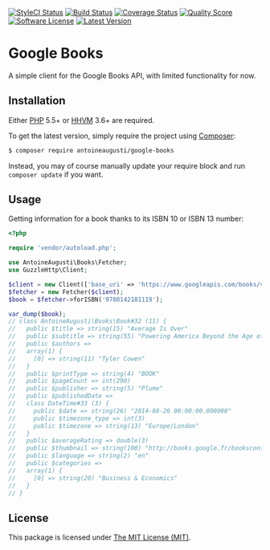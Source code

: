 <a href="https://styleci.io/repos/59841617"><img src="https://styleci.io/repos/59841617/shield" alt="StyleCI Status"></img></a>
<a href="https://travis-ci.org/AntoineAugusti/google-books"><img src="https://img.shields.io/travis/AntoineAugusti/google-books/master.svg?style=flat-square" alt="Build Status"></img></a>
[![Coverage Status](http://codecov.io/github/AntoineAugusti/updown/coverage.svg?branch=master)](http://codecov.io/github/AntoineAugusti/updown?branch=master)
<a href="https://scrutinizer-ci.com/g/AntoineAugusti/google-books"><img src="https://img.shields.io/scrutinizer/g/AntoineAugusti/google-books.svg?style=flat-square" alt="Quality Score"></img></a>
<a href="LICENSE"><img src="https://img.shields.io/badge/license-MIT-brightgreen.svg?style=flat-square" alt="Software License"></img></a>
<a href="https://github.com/AntoineAugusti/google-books/releases"><img src="https://img.shields.io/github/release/AntoineAugusti/google-books.svg?style=flat-square" alt="Latest Version"></img></a>

Google Books
============
A simple client for the Google Books API, with limited functionality for now.

## Installation

Either [PHP](https://php.net) 5.5+ or [HHVM](http://hhvm.com) 3.6+ are required.

To get the latest version, simply require the project using [Composer](https://getcomposer.org):

```bash
$ composer require antoineaugusti/google-books
```

Instead, you may of course manually update your require block and run `composer update` if you want.



## Usage

Getting information for a book thanks to its ISBN 10 or ISBN 13 number:
```php
<?php

require 'vendor/autoload.php';

use AntoineAugusti\Books\Fetcher;
use GuzzleHttp\Client;

$client = new Client(['base_uri' => 'https://www.googleapis.com/books/v1/']);
$fetcher = new Fetcher($client);
$book = $fetcher->forISBN('9780142181119');

var_dump($book);
// class AntoineAugusti\Books\Book#32 (11) {
//   public $title => string(15) "Average Is Over"
//   public $subtitle => string(55) "Powering America Beyond the Age of the Great Stagnation"
//   public $authors =>
//   array(1) {
//     [0] => string(11) "Tyler Cowen"
//   }
//   public $printType => string(4) "BOOK"
//   public $pageCount => int(290)
//   public $publisher => string(5) "Plume"
//   public $publishedDate =>
//   class DateTime#33 (3) {
//     public $date => string(26) "2014-08-26 00:00:00.000000"
//     public $timezone_type => int(3)
//     public $timezone => string(13) "Europe/London"
//   }
//   public $averageRating => double(3)
//   public $thumbnail => string(100) "http://books.google.fr/bookscontent?id=-Zp_ngEACAAJ&printsec=frontcover&img=1&zoom=1&source=gbs_api"
//   public $language => string(2) "en"
//   public $categories =>
//   array(1) {
//     [0] => string(20) "Business & Economics"
//   }
// }
```


## License

This package is licensed under [The MIT License (MIT)](LICENSE.md).
